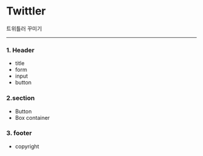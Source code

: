 # Twittler
트위틀러 꾸미기
***
 
### 1. Header
  - title
  - form
  - input
  - button

  ### 2.section

  - Button
  - Box container

  ### 3. footer
  - copyright